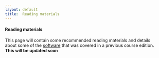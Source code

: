```yaml
---
layout: default
title:  Reading materials
---
```


#### Reading materials 
This page will contain some recommended reading materials and details about some of 
the [software](#software) that was covered in a previous course edition. **This will be updated soon**
